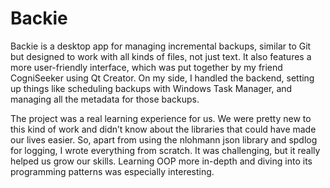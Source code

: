 # Backie

Backie is a desktop app for managing incremental backups, similar to Git but designed to work with all kinds of files, not just text. It also features a more user-friendly interface, which was put together by my friend CogniSeeker using Qt Creator. On my side, I handled the backend, setting up things like scheduling backups with Windows Task Manager, and managing all the metadata for those backups.

The project was a real learning experience for us. We were pretty new to this kind of work and didn’t know about the libraries that could have made our lives easier. So, apart from using the nlohmann json library and spdlog for logging, I wrote everything from scratch. It was challenging, but it really helped us grow our skills. Learning OOP more in-depth and diving into its programming patterns was especially interesting.